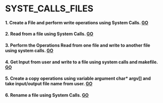 # SYSTE_CALLS_FILES
#### 1. Create a File and perform write operations using System Calls. [GO](../2_SYS_CALLS_FILES/2_RW)
#### 2. Read from a file using System Calls. [GO](../2_SYS_CALLS_FILES/1_W)
#### 3. Perform the Operations Read from one file and write to another file using system calls. [GO](../2_SYS_CALLS_FILES/3_R)
#### 4. Get Input from user and write to a file using system calls and makefile. [GO](../2_SYS_CALLS_FILES/4_UR_FW)
#### 5. Create a copy operations using variable argument char* argv[] and take input/output file name from user. [GO](../2_SYS_CALLS_FILES/5_COPY)
#### 6. Rename a file using System Calls. [GO](../2_SYS_CALLS_FILES/6_RENAME)
